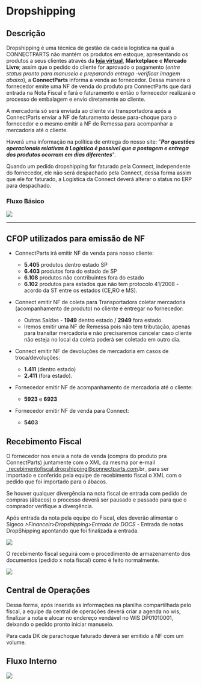 # Dropshipping

## Descrição

Dropshipping é uma técnica de gestão da cadeia logística na qual a CONNECTPARTS não mantém os produtos em estoque, apresentando os produtos a seus clientes através da **[loja virtual](http://www.connectparts.com.br/)**, **Marketplace** e **Mercado Livre**; assim que o pedido do cliente for aprovado o pagamento (_entre status pronto para manuseio e preparando entrega -verificar imagem abaixo_), a **ConnectParts** informa a venda ao fornecedor. Dessa maneira o fornecedor emite uma NF de venda do produto pra ConnectParts que dará entrada na Nota Fiscal e fará o faturamento e então o fornecedor realizará o processo de embalagem e envio diretamente ao cliente. 

A mercadoria só será enviada ao cliente via transportadora após a ConnectParts enviar a NF de faturamento desse para-choque para o fornecedor e o mesmo emitir a NF de Remessa para acompanhar a mercadoria até o cliente.

Haverá uma informação na política de entrega do nosso site: "**_Por questões operacionais relativas à Logística é possível que a postagem e entrega dos produtos ocorram em dias diferentes_**".

Quando um pedido dropshipping for faturado pela Connect, independente do fornecedor, ele não será despachado pela Connect, dessa forma assim que ele for  faturado, a Logística da Connect deverá alterar o status no ERP para despachado.

### Fluxo Básico

![](http://developers.connectparts.com.br/imagens/fluxoBasicoFornecedor.png)







---


## CFOP utilizados para emissão de NF

* ConnectParts irá emitir NF de venda para nosso cliente: 
    * **5.405** produtos dentro estado SP 
    * **6.403** produtos fora do estado de SP 
    * **6.108** produtos não contribuintes fora do estado 
    * **6.102** produtos para estados que não tem protocolo 41/2008 - acordo da ST entre os estados (CE,RO e MS).
    

* Connect emitir NF de coleta para Transportadora coletar mercadoria (acompanhamento de produto) no cliente e entregar no fornecedor: 
    * Outras Saídas - **1949** dentro estado / **2949** fora estado.
    * Iremos emitir uma NF de Remessa pois não tem tributação, apenas para transitar mercadoria e não precisaremos cancelar caso cliente não esteja no local da coleta poderá ser coletado em outro dia.
    

* Connect emitir NF de devoluções de mercadoria em casos de troca/devoluções: 
    * **1.411** (dentro estado) 
    * **2.411** (fora estado).
    

* Fornecedor emitir NF de acompanhamento de mercadoria até o cliente: 
    * **5923** e **6923**
    

* Fornecedor emitir NF de venda para Connect: 
    * **5403**
    
## Recebimento Fiscal

O fornecedor nos envia a nota de venda (compra do produto pra ConnectParts) juntamente com o XML da mesma por e-mail _recebimentofiscal.dropshipping@connectparts.com.br_ para ser importado e conferido pela equipe de recebimento fiscal o XML com o pedido que foi importado para o ábacos.
 

Se houver qualquer divergência na nota fiscal de entrada com pedido de compras (ábacos) o processo deverá ser pausado e passado para que o comprador verifique a divergência.

Após entrada da nota pela equipe do Fiscal, eles deverão alimentar o Sigeco _>Financeir>Dropshipping>Entrada de DOCS_ - Entrada de notas DropShipping apontando que foi finalizada a entrada.

![](http://developers.connectparts.com.br/imagens/descricao01.png)

O recebimento fiscal seguirá com o procedimento de armazenamento dos documentos (pedido x nota fiscal) como é feito normalmente.

![](http://developers.connectparts.com.br/imagens/descricao02.png)

## Central de Operações

Dessa forma, após inserida as informações na planilha compartilhada pelo fiscal, a equipe da central de operações deverá criar a agenda no wis, finalizar a nota e alocar no endereço vendável no WIS DP01010001, deixando o pedido pronto iniciar manuseio.

Para cada DK de parachoque faturado deverá ser emitido a NF com um volume.


## Fluxo Interno

![](http://developers.connectparts.com.br/imagens/FluxoBasicoNew.png)









